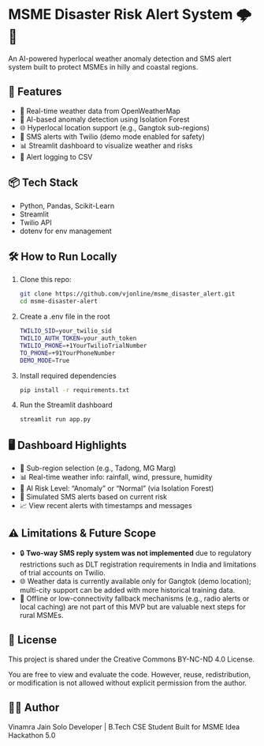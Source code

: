 # MSME Disaster Risk Alert System 🌩️📲

An AI-powered hyperlocal weather anomaly detection and SMS alert system built to protect MSMEs in hilly and coastal regions.

## 🚀 Features

- 📡 Real-time weather data from OpenWeatherMap
- 🧠 AI-based anomaly detection using Isolation Forest
- 🌐 Hyperlocal location support (e.g., Gangtok sub-regions)
- 📲 SMS alerts with Twilio (demo mode enabled for safety)
- 📊 Streamlit dashboard to visualize weather and risks
- 📝 Alert logging to CSV

## 📦 Tech Stack

- Python, Pandas, Scikit-Learn
- Streamlit
- Twilio API
- dotenv for env management

## 🛠️ How to Run Locally

1. Clone this repo:
   ```bash
   git clone https://github.com/vjonline/msme_disaster_alert.git
   cd msme-disaster-alert

2. Create a .env file in the root
    ```bash
    TWILIO_SID=your_twilio_sid
    TWILIO_AUTH_TOKEN=your_auth_token
    TWILIO_PHONE=+1YourTwilioTrialNumber
    TO_PHONE=+91YourPhoneNumber
    DEMO_MODE=True

3. Install required dependencies 
    ```bash
    pip install -r requirements.txt

4. Run the Streamlit dashboard
    ```bash
    streamlit run app.py

## 🖥️ Dashboard Highlights

- 📍 Sub-region selection (e.g., Tadong, MG Marg)
- 📊 Real-time weather info: rainfall, wind, pressure, humidity
- 🧠 AI Risk Level: “Anomaly” or “Normal” (via Isolation Forest)
- 📩 Simulated SMS alerts based on current risk
- 📈 View recent alerts with timestamps and messages

## ⚠️ Limitations & Future Scope

- 🔒 **Two-way SMS reply system was not implemented** due to regulatory restrictions such as DLT registration requirements in India and limitations of trial accounts on Twilio.
- 🌐 Weather data is currently available only for Gangtok (demo location); multi-city support can be added with more historical training data.
- 📶 Offline or low-connectivity fallback mechanisms (e.g., radio alerts or local caching) are not part of this MVP but are valuable next steps for rural MSMEs.

## 📄 License
This project is shared under the
Creative Commons BY-NC-ND 4.0 License.

You are free to view and evaluate the code. However, reuse, redistribution, or modification is not allowed without explicit permission from the author.

## 👨‍💻 Author
Vinamra Jain
Solo Developer | B.Tech CSE Student
Built for MSME Idea Hackathon 5.0